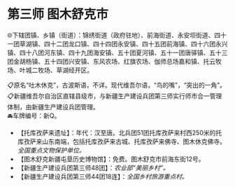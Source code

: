 # 第三师 图木舒克市  
🌐下辖团镇、乡镇（街道）：锦绣街道（政府驻地）、前海街道、永安坝街道、四十一团草湖镇、四十二团龙口镇、四十四团永安镇、四十五团前海镇、四十六团永兴镇、四十八团河东镇、四十九团海安镇、五十团夏河镇、五十一团唐驿镇、五十三团金胡杨镇、五十四团兴安镇、东风农场、红旗农场、伽师总场嘉和镇、托云牧场、叶城二牧场、草湖经开区。  

📋原名“吐木休克”，古波斯语，不详。现代维吾尔语，“鸟的嘴”，“突出的一角”。  
📋新疆维吾尔自治区直辖县级市，与新疆生产建设兵团第三师实行师市合一管理体制，由新疆生产建设兵团管理。  
🚘车牌编号：新Q。  

* 【托库孜萨来遗址】：年代：汉至唐。北兵团51团托库孜萨来村西250米的托库孜萨来山东南端，包括托库孜萨来古城、托库孜萨来佛寺、图木休克佛寺。*全国重点文物保护单位。*  
* 【图木舒克新疆屯垦历史博物馆】：免费。图木舒克市前海东街12号。  
* 【新疆生产建设兵团第三师48团】：*农业部“美丽乡村”。*  
* 【新疆生产建设兵团第三师44团18连】：*全国乡村旅游重点村。*  
